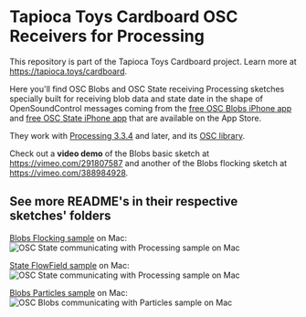 # Tapioca Toys Cardboard OSC Receivers for Processing
This repository is part of the Tapioca Toys Cardboard project. Learn more at https://tapioca.toys/cardboard.

Here you'll find OSC Blobs and OSC State receiving Processing sketches specially built for receiving blob data and state date in the shape of OpenSoundControl messages coming from the [free OSC Blobs iPhone app](https://itunes.apple.com/us/app/osc-blobs-tapioca-toys/id1436978667?mt=8) and [free OSC State iPhone app](https://itunes.apple.com/us/app/osc-state-tapioca-toys/id1456542260?mt=8) that are available on the App Store.

They work with [Processing 3.3.4](https://processing.org/download/ "download Processing") and later, and its [OSC library](http://www.sojamo.de/libraries/oscp5).

Check out a **video demo** of the Blobs basic sketch at https://vimeo.com/291807587 and another of the Blobs flocking sketch at https://vimeo.com/388984928.


## See more README's in their respective sketches' folders
[Blobs Flocking sample](https://github.com/smallab/ttc-osc-receivers-processing/tree/master/TTC_OSCReceiver_State_flowfield) on Mac:
![OSC State communicating with Processing sample on Mac](https://tapioca.toys/assets/img/tapioca-toys-osc-processing-04-flocking.jpg "OSC State communicating with Processing sample on Mac")

[State FlowField sample](https://github.com/smallab/ttc-osc-receivers-processing/tree/master/TTC_OSCReceiver_State_flowfield) on Mac:
![OSC State communicating with Processing sample on Mac](https://tapioca.toys/assets/img/tapioca-toys-osc-processing-03.jpg?v=2 "OSC State communicating with Processing sample on Mac")

[Blobs Particles sample](https://github.com/smallab/ttc-osc-receivers-processing/tree/master/TTC_OSCReceiver_Blobs_particles) on Mac:
![OSC Blobs communicating with Particles sample on Mac](https://www.smallab.org/sp-content/files/18/file5c8eb5063e7d5.png "OSC Blobs communicating with Particles sample on Mac")
